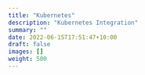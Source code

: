 ```yaml
---
title: "Kubernetes"
description: "Kubernetes Integration"
summary: ""
date: 2022-06-15T17:51:47+10:00
draft: false
images: []
weight: 500
---
```

